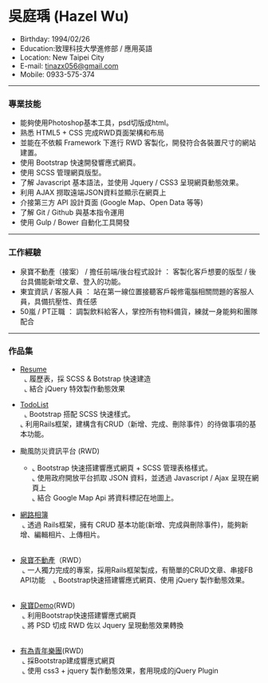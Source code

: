   
# 吳庭瑀 (Hazel Wu)
- Birthday: 1994/02/26  
- Education:致理科技大學進修部 / 應用英語  
- Location: New Taipei City  
- E-mail: tinazx056@gmail.com  
- Mobile: 0933-575-374  
<hr>

### 專業技能  
  
- 能夠使用Photoshop基本工具，psd切版成html。  
- 熟悉 HTML5 + CSS 完成RWD頁面架構和布局
- 並能在不依賴 Framework 下進行 RWD 客製化，開發符合各裝置尺寸的網站建置。  
- 使用 Bootstrap 快速開發響應式網頁。  
- 使用 SCSS 管理網頁版型。  
- 了解 Javascript 基本語法，並使用 Jquery / CSS3 呈現網頁動態效果。  
- 利用 AJAX 撈取遠端JSON資料並顯示在網頁上  
- 介接第三方 API 設計頁面 (Google Map、Open Data 等等)  
- 了解 Git / Github 與基本指令運用  
- 使用 Gulp / Bower 自動化工具開發
<hr> 
  
### 工作經驗  
  
- 泉寶不動產（接案） / 擔任前端/後台程式設計 ： 客製化客戶想要的版型 / 後台具備能新增文章、登入的功能。  
- 東宜資訊 / 客服人員 ： 站在第一線位置接聽客戶報修電腦相關問題的客服人員，具備抗壓性、責任感  
- 50嵐 / PT正職 ： 調製飲料給客人，掌控所有物料備貨，練就一身能夠和團隊配合  
<hr>

### 作品集  
  
- [Resume](https://hazelwu2.github.io/first-bootstrap-site-resume)  
   ⌞ 履歷表，採 SCSS & Botstrap 快速建造  
   ⌞ 結合 jQuery 特效製作動態效果  
  
- [TodoList](https://todo-list-hazel.herokuapp.com/)  
   ⌞ Bootstrap 搭配 SCSS 快速樣式。  
   ⌞ 利用Rails框架，建構含有CRUD（新增、完成、刪除事件）的待做事項的基本功能。  
  
- 颱風防災資訊平台 (RWD)  
  - ⌞ Bootstrap 快速搭建響應式網頁 + SCSS 管理表格樣式。  
  ⌞ 使用政府開放平台抓取 JSON 資料，並透過 Javascript / Ajax 呈現在網頁上  
  ⌞ 結合 Google Map Api 將資料標記在地圖上。  
  
- [網路相簿](https://photo-album-hazel.herokuapp.com/photos)  
  ⌞ 透過 Rails框架，擁有 CRUD 基本功能(新增、完成與刪除事件)，能夠新增、編輯相片、上傳相片。  
  
- [泉寶不動產](https://www.quan-bao.com.tw/)（RWD）  
  ⌞ 一人獨力完成的專案，採用Rails框架製成，有簡單的CRUD文章、串接FB API功能  
  ⌞ Bootstrap快速搭建響應式網頁、使用 jQuery 製作動態效果。  
  
- [泉寶Demo](https://hazelwu2.github.io/sample)(RWD)  
  ⌞ 利用Bootstrap快速搭建響應式網頁  
  ⌞ 將 PSD 切成 RWD 佐以 Jquery 呈現動態效果轉換  
  
- [有為青年樂團](https://hazelwu2.github.io/band/index.html)(RWD)  
  ⌞ 採Bootstrap建成響應式網頁  
  ⌞ 使用 css3 + jquery 製作動態效果，套用現成的jQuery Plugin  
  
  
